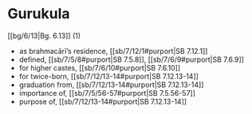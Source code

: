 # Gurukula

[[bg/6/13|Bg. 6.13]] (1)

* as brahmacārī’s residence, [[sb/7/12/1#purport|SB 7.12.1]]
* defined, [[sb/7/5/8#purport|SB 7.5.8]], [[sb/7/6/9#purport|SB 7.6.9]]
* for higher castes, [[sb/7/6/10#purport|SB 7.6.10]]
* for twice-born, [[sb/7/12/13-14#purport|SB 7.12.13-14]]
* graduation from, [[sb/7/12/13-14#purport|SB 7.12.13-14]]
* importance of, [[sb/7/5/56-57#purport|SB 7.5.56-57]]
* purpose of, [[sb/7/12/13-14#purport|SB 7.12.13-14]]
